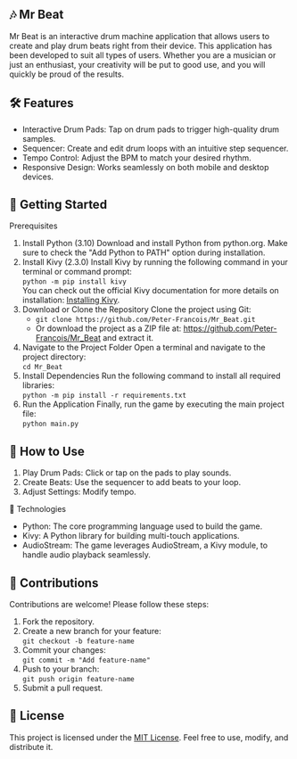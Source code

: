 ## 🎶 Mr Beat 

Mr Beat  is an interactive drum machine application that allows users to create and play drum beats right from their device.
This application has been developed to suit all types of users. Whether you are a musician or just an enthusiast, your creativity will be put to good use, and you will quickly be proud of the results.

## 🛠 Features  

- Interactive Drum Pads: Tap on drum pads to trigger high-quality drum samples.  
- Sequencer: Create and edit drum loops with an intuitive step sequencer.  
- Tempo Control: Adjust the BPM to match your desired rhythm.  
- Responsive Design: Works seamlessly on both mobile and desktop devices.

## 🚀 Getting Started

Prerequisites

1. Install Python (3.10)
   Download and install Python from python.org. Make sure to check the "Add Python to PATH" option during installation.
2. Install Kivy (2.3.0)
   Install Kivy by running the following command in your terminal or command prompt:<br>
`python -m pip install kivy` <br>
   You can check out the official Kivy documentation for more details on installation: [Installing Kivy](https://kivy.org/doc/stable/gettingstarted/installation.html).
3. Download or Clone the Repository
   Clone the project using Git:
   - `git clone https://github.com/Peter-Francois/Mr_Beat.git`
   - Or download the project as a ZIP file at: https://github.com/Peter-Francois/Mr_Beat and extract it.
4. Navigate to the Project Folder Open a terminal and navigate to the project directory:<br>
   `cd Mr_Beat`
5. Install Dependencies Run the following command to install all required libraries:<br>
   `python -m pip install -r requirements.txt`
6. Run the Application Finally, run the game by executing the main project file:<br>
   `python main.py`

## 🎵 How to Use  
 
1. Play Drum Pads: Click or tap on the pads to play sounds.  
2. Create Beats: Use the sequencer to add beats to your loop.  
3. Adjust Settings: Modify tempo.

🧰 Technologies  

- Python: The core programming language used to build the game. 
- Kivy: A Python library for building multi-touch applications.
- AudioStream: The game leverages AudioStream, a Kivy module, to handle audio playback seamlessly.

## 🙌 Contributions  

Contributions are welcome! Please follow these steps:

  1. Fork the repository.
  2. Create a new branch for your feature:<br>
     `git checkout -b feature-name`
  3. Commit your changes:<br>
     `git commit -m "Add feature-name"`
  4. Push to your branch:<br>
     `git push origin feature-name` 
  5. Submit a pull request.

## 📄 License  

This project is licensed under the [MIT License](LICENSE). Feel free to use, modify, and distribute it.  

